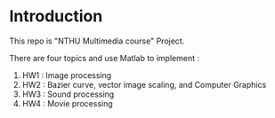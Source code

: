 # Introduction

This repo is "NTHU Multimedia course" Project.

There are four topics and use Matlab to implement :

1. HW1 : Image processing
2. HW2 : Bazier curve, vector image scaling, and Computer Graphics 
3. HW3 : Sound processing
4. HW4 : Movie processing
